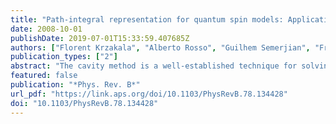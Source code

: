 ```yaml
---
title: "Path-integral representation for quantum spin models: Application to the quantum cavity method and Monte Carlo simulations"
date: 2008-10-01
publishDate: 2019-07-01T15:33:59.407685Z
authors: ["Florent Krzakala", "Alberto Rosso", "Guilhem Semerjian", "Francesco Zamponi"]
publication_types: ["2"]
abstract: "The cavity method is a well-established technique for solving classical spin models on sparse random graphs (mean-field models with finite connectivity). Laumann et al. [Phys. Rev. B 78, 134424 (2008)] proposed recently an extension of this method to quantum spin-1/2 models in a transverse field, using a discretized Suzuki-Trotter imaginary-time formalism. Here we show how to take analytically the continuous imaginary-time limit. Our main technical contribution is an explicit procedure to generate the spin trajectories in a path-integral representation of the imaginary-time dynamics. As a side result we also show how this procedure can be used in simple heat bath Monte Carlo simulations of generic quantum spin models. The replica symmetric continuous-time quantum cavity method is formulated for a wide class of models and applied as a simple example on the Bethe lattice ferromagnet in a transverse field. The results of the methods are confronted with various approximation schemes in this particular case. On this system we performed quantum Monte Carlo simulations that confirm the exactness of the cavity method in the thermodynamic limit."
featured: false
publication: "*Phys. Rev. B*"
url_pdf: "https://link.aps.org/doi/10.1103/PhysRevB.78.134428"
doi: "10.1103/PhysRevB.78.134428"
---
```


